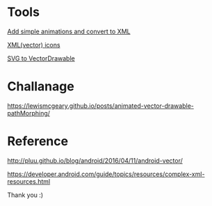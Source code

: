 # Tools
<a href="https://romannurik.github.io/AndroidIconAnimator/">Add simple animations and convert to XML</a>

<a href="https://developer.android.com/studio/write/vector-asset-studio.html#running">XML(vector) icons</a>

<a href="http://inloop.github.io/svg2android/">SVG to VectorDrawable</a>

# Challanage
https://lewismcgeary.github.io/posts/animated-vector-drawable-pathMorphing/

# Reference
http://pluu.github.io/blog/android/2016/04/11/android-vector/

https://developer.android.com/guide/topics/resources/complex-xml-resources.html

Thank you :)
